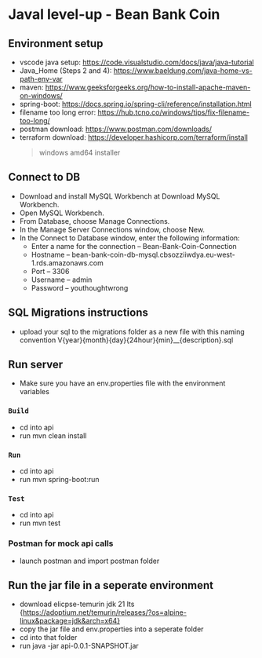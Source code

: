 # Javal level-up - Bean Bank Coin 

## Environment setup
- vscode java setup: https://code.visualstudio.com/docs/java/java-tutorial
- Java_Home (Steps 2 and 4): https://www.baeldung.com/java-home-vs-path-env-var 
- maven: https://www.geeksforgeeks.org/how-to-install-apache-maven-on-windows/
- spring-boot: https://docs.spring.io/spring-cli/reference/installation.html
- filename too long error: https://hub.tcno.co/windows/tips/fix-filename-too-long/
- postman download: https://www.postman.com/downloads/
- terraform download: https://developer.hashicorp.com/terraform/install 
    > windows amd64 installer

## Connect to DB
- Download and install MySQL Workbench at Download MySQL Workbench.
- Open MySQL Workbench.            
- From Database, choose Manage Connections.
- In the Manage Server Connections window, choose New.
- In the Connect to Database window, enter the following information:
    - Enter a name for the connection – Bean-Bank-Coin-Connection
    - Hostname – bean-bank-coin-db-mysql.cbsozziiwdya.eu-west-1.rds.amazonaws.com
    - Port – 3306
    - Username – admin
    - Password – youthoughtwrong

## SQL Migrations instructions
- upload your sql to the migrations folder as a new file with this naming convention V{year}{month}{day}{24hour}{min}__{description}.sql

## Run server 
- Make sure you have an env.properties file with the environment variables
### `Build`
- cd into api
- run mvn clean install
### `Run`
- cd into api
- run mvn spring-boot:run
### `Test`
- cd into api
- run mvn test
### Postman for mock api calls
- launch postman and import postman folder 

## Run the jar file in a seperate environment
- download elicpse-temurin jdk 21 lts {https://adoptium.net/temurin/releases/?os=alpine-linux&package=jdk&arch=x64}
- copy the jar file and env.properties into a seperate folder
- cd into that folder 
- run java -jar api-0.0.1-SNAPSHOT.jar